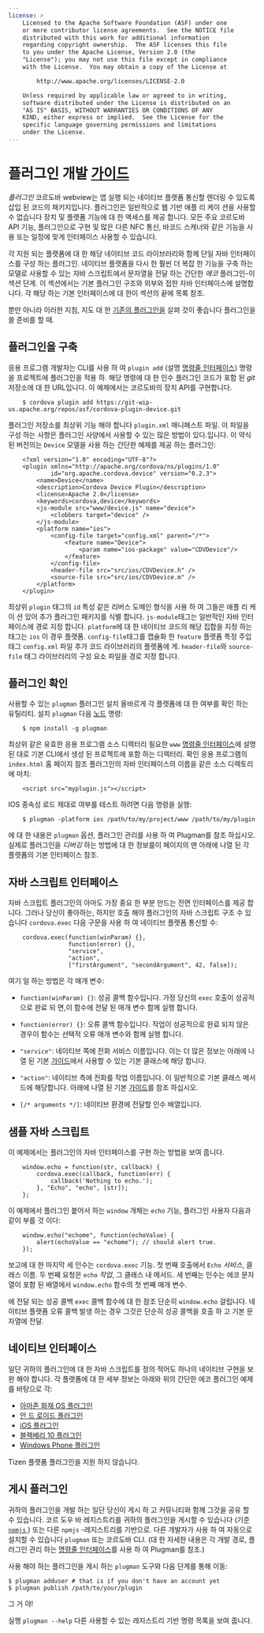 ```yaml
---
license: >
    Licensed to the Apache Software Foundation (ASF) under one
    or more contributor license agreements.  See the NOTICE file
    distributed with this work for additional information
    regarding copyright ownership.  The ASF licenses this file
    to you under the Apache License, Version 2.0 (the
    "License"); you may not use this file except in compliance
    with the License.  You may obtain a copy of the License at

        http://www.apache.org/licenses/LICENSE-2.0

    Unless required by applicable law or agreed to in writing,
    software distributed under the License is distributed on an
    "AS IS" BASIS, WITHOUT WARRANTIES OR CONDITIONS OF ANY
    KIND, either express or implied.  See the License for the
    specific language governing permissions and limitations
    under the License.
---
```


# 플러그인 개발 <a href="../../../index.html">가이드</a>

*플러그인* 코르도바 webview는 앱 실행 되는 네이티브 플랫폼 통신할 렌더링 수 있도록 삽입 된 코드의 패키지입니다. 플러그인은 일반적으로 웹 기반 애플 리 케이 션을 사용할 수 없습니다 장치 및 플랫폼 기능에 대 한 액세스를 제공 합니다. 모든 주요 코르도바 API 기능, 플러그인으로 구현 및 많은 다른 NFC 통신, 바코드 스캐너와 같은 기능을 사용 또는 일정에 맞게 인터페이스 사용할 수 있습니다.

각 지원 되는 플랫폼에 대 한 해당 네이티브 코드 라이브러리와 함께 단일 자바 인터페이스를 구성 하는 플러그인. 네이티브 플랫폼을 다시 한 훨씬 더 복잡 한 기능을 구축 하는 모델로 사용할 수 있는 자바 스크립트에서 문자열을 전달 하는 간단한 *에코* 플러그인-이 섹션 단계. 이 섹션에서는 기본 플러그인 구조와 외부와 접한 자바 인터페이스에 설명합니다. 각 해당 하는 기본 인터페이스에 대 한이 섹션의 끝에 목록 참조.

뿐만 아니라 이러한 지침, 지도 대 한 [기존의 플러그인을][1] 살펴 것이 좋습니다 플러그인을 쓸 준비를 할 때.

 [1]: https://github.com/apache/cordova-android/tree/master/framework/src/org/apache/cordova

## 플러그인을 구축

응용 프로그램 개발자는 CLI를 사용 하 여 `plugin add` (설명 <a href="../../cli/index.html">명령줄 인터페이스</a>) 명령을 프로젝트에 플러그인을 적용 하. 해당 명령에 대 한 인수 플러그인 코드가 포함 된 *git* 저장소에 대 한 URL입니다. 이 예제에서는 코르도바의 장치 API를 구현합니다.

        $ cordova plugin add https://git-wip-us.apache.org/repos/asf/cordova-plugin-device.git
    

플러그인 저장소를 최상위 기능 해야 합니다 `plugin.xml` 매니페스트 파일. 이 파일을 구성 하는 사항은 플러그인 사양에서 사용할 수 있는 많은 방법이 있다.입니다. 이 약식된 버전의는 `Device` 모델을 사용 하는 간단한 예제를 제공 하는 플러그인:

        <?xml version="1.0" encoding="UTF-8"?>
        <plugin xmlns="http://apache.org/cordova/ns/plugins/1.0"
                id="org.apache.cordova.device" version="0.2.3">
            <name>Device</name>
            <description>Cordova Device Plugin</description>
            <license>Apache 2.0</license>
            <keywords>cordova,device</keywords>
            <js-module src="www/device.js" name="device">
                <clobbers target="device" />
            </js-module>
            <platform name="ios">
                <config-file target="config.xml" parent="/*">
                    <feature name="Device">
                        <param name="ios-package" value="CDVDevice"/>
                    </feature>
                </config-file>
                <header-file src="src/ios/CDVDevice.h" />
                <source-file src="src/ios/CDVDevice.m" />
            </platform>
        </plugin>
    

최상위 `plugin` 태그의 `id` 특성 같은 리버스 도메인 형식을 사용 하 여 그들은 애플 리 케이 션 있어 추가 플러그인 패키지를 식별 합니다. `js-module`태그는 일반적인 자바 인터페이스에 경로 지정 합니다. `platform`에 대 한 네이티브 코드의 해당 집합을 지정 하는 태그는 `ios` 이 경우 플랫폼. `config-file`태그를 캡슐화 한 `feature` 플랫폼 특정 주입 태그 `config.xml` 파일 추가 코드 라이브러리의 플랫폼에 게. `header-file`와 `source-file` 태그 라이브러리의 구성 요소 파일을 경로 지정 합니다.

## 플러그인 확인

사용할 수 있는 `plugman` 플러그인 설치 올바르게 각 플랫폼에 대 한 여부를 확인 하는 유틸리티. 설치 `plugman` 다음 [노드][2] 명령:

 [2]: http://nodejs.org/

        $ npm install -g plugman
    

최상위 같은 유효한 응용 프로그램 소스 디렉터리 필요한 `www` <a href="../../cli/index.html">명령줄 인터페이스</a>에 설명 된 대로 기본 CLI에서 생성 된 프로젝트에 포함 하는 디렉터리. 확인 응용 프로그램의 `index.html` 홈 페이지 참조 플러그인의 자바 인터페이스의 이름을 같은 소스 디렉토리에 마치:

        <script src="myplugin.js"></script>
    

IOS 종속성 로드 제대로 여부를 테스트 하려면 다음 명령을 실행:

        $ plugman -platform ios /path/to/my/project/www /path/to/my/plugin
    

에 대 한 내용은 `plugman` 옵션, 플러그인 관리를 사용 하 여 Plugman를 참조 하십시오. 실제로 플러그인을 *디버깅* 하는 방법에 대 한 정보를이 페이지의 맨 아래에 나열 된 각 플랫폼의 기본 인터페이스 참조.

## 자바 스크립트 인터페이스

자바 스크립트 플러그인의 아마도 가장 중요 한 부분 만드는 전면 인터페이스를 제공 합니다. 그러나 당신이 좋아하는, 하지만 호출 해야 플러그인의 자바 스크립트 구조 수 있습니다 `cordova.exec` 다음 구문을 사용 하 여 네이티브 플랫폼 통신할 수:

        cordova.exec(function(winParam) {},
                     function(error) {},
                     "service",
                     "action",
                     ["firstArgument", "secondArgument", 42, false]);
    

여기 일 하는 방법은 각 매개 변수:

*   `function(winParam) {}`: 성공 콜백 함수입니다. 가정 당신의 `exec` 호출이 성공적으로 완료 되 면,이 함수에 전달 된 매개 변수 함께 실행 합니다.

*   `function(error) {}`: 오류 콜백 함수입니다. 작업이 성공적으로 완료 되지 않은 경우이 함수는 선택적 오류 매개 변수와 함께 실행 합니다.

*   `"service"`: 네이티브 쪽에 전화 서비스 이름입니다. 이는 더 많은 정보는 아래에 나열 된 기본 <a href="../../../index.html">가이드</a>에서 사용할 수 있는 기본 클래스에 해당 합니다.

*   `"action"`: 네이티브 측에 전화를 작업 이름입니다. 이 일반적으로 기본 클래스 메서드에 해당합니다. 아래에 나열 된 기본 <a href="../../../index.html">가이드</a>를 참조 하십시오.

*   `[/* arguments */]`: 네이티브 환경에 전달할 인수 배열입니다.

## 샘플 자바 스크립트

이 예제에서는 플러그인의 자바 인터페이스를 구현 하는 방법을 보여 줍니다.

        window.echo = function(str, callback) {
            cordova.exec(callback, function(err) {
                callback('Nothing to echo.');
            }, "Echo", "echo", [str]);
        };
    

이 예제에서 플러그인 붙어서 하는 `window` 개체는 `echo` 기능, 플러그인 사용자 다음과 같이 부를 것 이다:

        window.echo("echome", function(echoValue) {
            alert(echoValue == "echome"); // should alert true.
        });
    

보고에 대 한 마지막 세 인수는 `cordova.exec` 기능. 첫 번째 호출에서 `Echo` *서비스*, 클래스 이름. 두 번째 요청은 `echo` *작업*, 그 클래스 내 메서드. 세 번째는 인수는 에코 문자열이 포함 된 배열에서 `window.echo` 함수의 첫 번째 매개 변수.

에 전달 되는 성공 콜백 `exec` 콜백 함수에 대 한 참조 단순히 `window.echo` 걸립니다. 네이티브 플랫폼 오류 콜백 발생 하는 경우 그것은 단순히 성공 콜백을 호출 하 고 기본 문자열에 전달.

## 네이티브 인터페이스

일단 귀하의 플러그인에 대 한 자바 스크립트를 정의 적어도 하나의 네이티브 구현을 보완 해야 합니다. 각 플랫폼에 대 한 세부 정보는 아래와 위의 간단한 에코 플러그인 예제를 바탕으로 각:

*   <a href="../../platforms/amazonfireos/plugin.html">아마존 화재 OS 플러그인</a>
*   <a href="../../platforms/android/plugin.html">안 드 로이드 플러그인</a>
*   <a href="../../platforms/ios/plugin.html">iOS 플러그인</a>
*   <a href="../../platforms/blackberry10/plugin.html">블랙베리 10 플러그인</a>
*   <a href="../../platforms/wp8/plugin.html">Windows Phone 플러그인</a>

Tizen 플랫폼 플러그인을 지원 하지 않습니다.

## 게시 플러그인

귀하의 플러그인을 개발 하는 일단 당신이 게시 하 고 커뮤니티와 함께 그것을 공유 할 수 있습니다. 코르 도우 바 레지스트리를 귀하의 플러그인을 게시할 수 있습니다 (기준 [ `npmjs` ][3]) 또는 다른 `npmjs` -레지스트리를 기반으로. 다른 개발자가 사용 하 여 자동으로 설치할 수 있습니다 `plugman` 또는 코르도바 CLI. (대 한 자세한 내용은 각 개발 경로, 플러그인 관리 하는 <a href="../../cli/index.html">명령줄 인터페이스</a>를 사용 하 여 Plugman를 참조.)

 [3]: https://github.com/isaacs/npmjs.org

사용 해야 하는 플러그인을 게시 하는 `plugman` 도구와 다음 단계를 통해 이동:

    $ plugman adduser # that is if you don't have an account yet
    $ plugman publish /path/to/your/plugin
    

그 거 야!

실행 `plugman --help` 다른 사용할 수 있는 레지스트리 기반 명령 목록을 보여 줍니다.